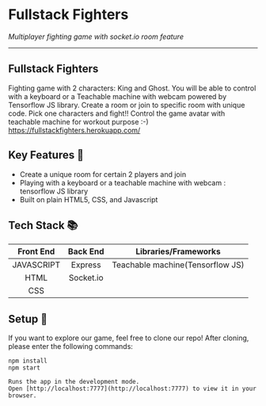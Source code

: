 # Fullstack Fighters
<em>Multiplayer fighting game with socket.io room feature</em>

---
## Fullstack Fighters
Fighting game with 2 characters: King and Ghost. You will be able to control with a keyboard or a Teachable machine with webcam powered by Tensorflow JS library. Create a room or join to specific room with unique code. Pick one characters and fight!! Control the game avatar with teachable machine for workout purpose :-) 
https://fullstackfighters.herokuapp.com/


## Key Features :key:
* Create a unique room for certain 2 players and join
* Playing with a keyboard or a teachable machine with webcam : tensorflow JS library
* Built on plain HTML5, CSS, and Javascript


## Tech Stack :books:

Front End | Back End | Libraries/Frameworks
:-------: | :------: | :------------------: 
JAVASCRIPT | Express | Teachable machine(Tensorflow JS)
HTML      | Socket.io |         | 
CSS       |          |         | 


## Setup :rocket:
If you want to explore our game, feel free to clone our repo! After cloning, please enter the following commands:
```
npm install
npm start

Runs the app in the development mode.
Open [http://localhost:7777](http://localhost:7777) to view it in your browser.
